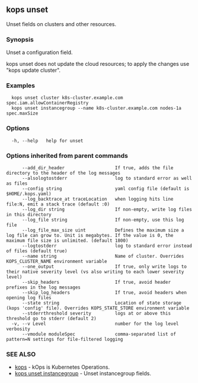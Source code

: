 
<!--- This file is automatically generated by make gen-cli-docs; changes should be made in the go CLI command code (under cmd/kops) -->

## kops unset

Unset fields on clusters and other resources.

### Synopsis

Unset a configuration field.

 kops unset does not update the cloud resources; to apply the changes use "kops update cluster".

### Examples

```
  kops unset cluster k8s-cluster.example.com spec.iam.allowContainerRegistry
  kops unset instancegroup --name k8s-cluster.example.com nodes-1a spec.maxSize
```

### Options

```
  -h, --help   help for unset
```

### Options inherited from parent commands

```
      --add_dir_header                   If true, adds the file directory to the header of the log messages
      --alsologtostderr                  log to standard error as well as files
      --config string                    yaml config file (default is $HOME/.kops.yaml)
      --log_backtrace_at traceLocation   when logging hits line file:N, emit a stack trace (default :0)
      --log_dir string                   If non-empty, write log files in this directory
      --log_file string                  If non-empty, use this log file
      --log_file_max_size uint           Defines the maximum size a log file can grow to. Unit is megabytes. If the value is 0, the maximum file size is unlimited. (default 1800)
      --logtostderr                      log to standard error instead of files (default true)
      --name string                      Name of cluster. Overrides KOPS_CLUSTER_NAME environment variable
      --one_output                       If true, only write logs to their native severity level (vs also writing to each lower severity level)
      --skip_headers                     If true, avoid header prefixes in the log messages
      --skip_log_headers                 If true, avoid headers when opening log files
      --state string                     Location of state storage (kops 'config' file). Overrides KOPS_STATE_STORE environment variable
      --stderrthreshold severity         logs at or above this threshold go to stderr (default 2)
  -v, --v Level                          number for the log level verbosity
      --vmodule moduleSpec               comma-separated list of pattern=N settings for file-filtered logging
```

### SEE ALSO

* [kops](kops.md)	 - kOps is Kubernetes Operations.
* [kops unset instancegroup](kops_unset_instancegroup.md)	 - Unset instancegroup fields.


